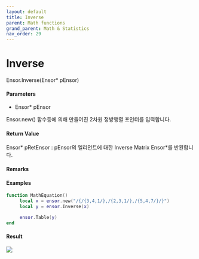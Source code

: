 ```yaml
---
layout: default
title: Inverse
parent: Math functions
grand_parent: Math & Statistics
nav_order: 29
---
```


# Inverse

Ensor.Inverse\(Ensor\* pEnsor\)

#### Parameters

* Ensor\* pEnsor

Ensor.new\(\) 함수등에 의해 만들어진 2차원 정방행렬 포인터를 입력합니다.

#### Return Value

Ensor\* pRetEnsor : pEnsor의 엘리먼트에 대한 Inverse Matrix Ensor\*를 반환합니다.

#### Remarks

#### Examples

```lua
function MathEquation()
     local x = ensor.new("/{/{3,4,1/},/{2,3,1/},/{5,4,7/}/}")
     local y = ensor.Inverse(x)

     ensor.Table(y)
end
```

#### Result

![](/MathAPI/InverseResult.png)

